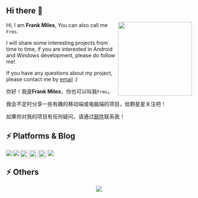 ## Hi there 👋


<!--  <img align="right" alt="GIF" src="https://github.com/abhisheknaiidu/abhisheknaiidu/blob/master/code.gif?raw=true" width="250" height="160" />
  -->
 
<a href="https://www.deviantart.com/wendy13/art/Chii-Cat-89735448">
  <img align="right" width = 200 height = 200  src="http://5b0988e595225.cdn.sohucs.com/images/20181102/bc96e86be6304887ae7aa5a0265620e9.jpeg" />
 </a>
 
Hi, I am **Frank Miles**, You can also call me `Frms`.

I will share some interesting projects from time to time, if you are interested in Android and Windows development, please do follow me!

If you have any questions about my project, please contact me by [email](3505826836@qq.com) :)

 
 你好！我是**Frank Miles**，你也可以叫我`Frms`。
 
 我会不定时分享一些有趣的移动端或电脑端的项目，给颗星星关注吧！
 
 如果你对我的项目有任何疑问，请通过[邮件](3505826836@qq.com)联系我！
 
## ⚡ Platforms & Blog

<a href="https://github.com/FrankMilesFrms/FrankMilesFrm">
 <img align="left" src="https://img.shields.io/badge/Windows-0078D6?style=for-the-badge&logo=windows&logoColor=white" />
</a>

<a href="https://github.com/FrankMilesFrms/FrankMilesFrm">
 <img align="left"  src="https://img.shields.io/badge/Android-3DDC84?style=for-the-badge&logo=android&logoColor=white" />
</a>

<a href="https://b23.tv/N9ZZUDO">
  <img align="left" width="22px" src="https://ts1.cn.mm.bing.net/th?id=ODLS.4ce7043c-066c-4c41-bb41-16101bee101b&w=24&h=24&o=6&pid=1.2" />
</a>

<a href="https://blog.csdn.net/qq_39751227">
  <img align="left" width="22px" src="https://ts1.cn.mm.bing.net/th?id=ODLS.0b3ab3c6-5a37-48a2-9392-fd2793d6c3ba&w=24&h=24&o=6&pid=1.2"/>
</a>

<a href="https://juejin.cn/user/92803470470573">
  <img align="left"  width="22px" src="https://ts1.cn.mm.bing.net/th?id=ODLS.e77e4ebd-d2e4-408e-a6af-771755cd7ea5&w=24&h=24&o=6&pid=1.2" />
</a>

![](https://visitor-badge.glitch.me/badge?page_id=FrankMiles)

## ⚡ Others

<div align="center"> 
 <img src="https://github-readme-stats.vercel.app/api/top-langs/?username=FrankMilesFrms&hide_title=true&hide_border=true&layout=compact&theme=graywhite" /> 
</div>

 
